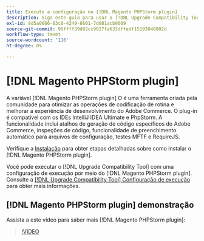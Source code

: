 ```yaml
---
title: Execute a configuração no [!DNL Magento PHPStorm plugin]
description: Siga este guia para usar o [!DNL Upgrade Compatibility Tool] no prazo de [!DNL Magento PHPStorm plugin].
exl-id: 8d5a0666-83c0-4249-8601-7d081acb9009
source-git-commit: 95ffff39d82cc9027fa633dffedf15193040802d
workflow-type: tm+mt
source-wordcount: '116'
ht-degree: 0%

---
```


# [!DNL Magento PHPStorm plugin]

A variável [!DNL Magento PHPStorm plugin] O é uma ferramenta criada pela comunidade para otimizar as operações de codificação de rotina e melhorar a experiência de desenvolvimento do Adobe Commerce. O plug-in é compatível com os IDEs IntelliJ IDEA Ultimate e PhpStorm. A funcionalidade inclui atalhos de geração de código específicos do Adobe Commerce, inspeções de código, funcionalidade de preenchimento automático para arquivos de configuração, testes MFTF e RequireJS.

Verifique a [Instalação](https://developer.adobe.com/commerce/php/best-practices/phpstorm/install/) para obter etapas detalhadas sobre como instalar o [!DNL Magento PHPStorm plugin].

Você pode executar o [!DNL Upgrade Compatibility Tool] com uma configuração de execução por meio do [!DNL Magento PHPStorm plugin]. Consulte a [[!DNL Upgrade Compatibility Tool] Configuração de execução](https://developer.adobe.com/commerce/php/best-practices/phpstorm/run-configuration/) para obter mais informações.

## [!DNL Magento PHPStorm plugin] demonstração

Assista a este vídeo para saber mais [!DNL Magento PHPStorm plugin]:

>[!VIDEO](https://video.tv.adobe.com/v/340150?quality=12)
